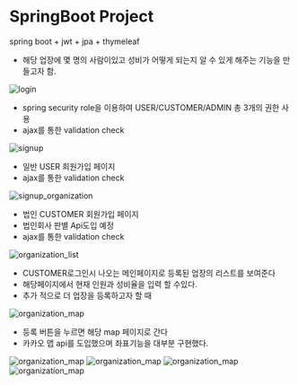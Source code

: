 # SpringBoot Project
spring boot + jwt + jpa + thymeleaf

- 해당 업장에 몇 명의 사람이있고 성비가 어떻게 되는지 알 수 있게 해주는 기능을 만들고자 함.

![login](./private/login.png)
- spring security role을 이용하여 USER/CUSTOMER/ADMIN
총 3개의 권한 사용
- ajax를 통한 validation check


![signup](./private/signup.png)

- 일반 USER 회원가입 페이지
- ajax를 통한 validation check


![signup_organization](./private/signup_organization.png)

- 법인 CUSTOMER 회원가입 페이지
- 법인회사 판별 Api도입 예정
- ajax를 통한 validation check


![organization_list](./private/organization_list.png)

- CUSTOMER로그인시 나오는 메인페이지로 등록된 업장의 리스트를 보여준다
- 해당페이지에서 현재 인원과 성비율을 입력 할 수있다.
- 추가 적으로 더 업장을 등록하고자 할 때


![organization_map](./private/organization_map.png)

- 등록 버튼을 누르면 해당 map 페이지로 간다
- 카카오 맵 api를 도입했으며 좌표기능을 대부분 구현했다.


![organization_map](./private/organization_add_map.png)
![organization_map](./private/organization_mod_map.png)
![organization_map](./private/organization_mod_map2.png)
![organization_map](./private/organization_search_map.png)
